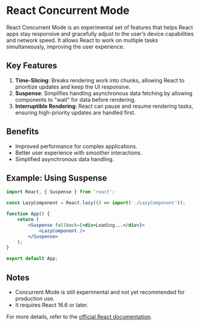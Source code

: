 # React Concurrent Mode

React Concurrent Mode is an experimental set of features that helps React apps stay responsive and gracefully adjust to the user’s device capabilities and network speed. It allows React to work on multiple tasks simultaneously, improving the user experience.

## Key Features

1. **Time-Slicing**: Breaks rendering work into chunks, allowing React to prioritize updates and keep the UI responsive.
2. **Suspense**: Simplifies handling asynchronous data fetching by allowing components to "wait" for data before rendering.
3. **Interruptible Rendering**: React can pause and resume rendering tasks, ensuring high-priority updates are handled first.

## Benefits

- Improved performance for complex applications.
- Better user experience with smoother interactions.
- Simplified asynchronous data handling.

## Example: Using Suspense

```jsx
import React, { Suspense } from 'react';

const LazyComponent = React.lazy(() => import('./LazyComponent'));

function App() {
    return (
        <Suspense fallback={<div>Loading...</div>}>
            <LazyComponent />
        </Suspense>
    );
}

export default App;
```

## Notes

- Concurrent Mode is still experimental and not yet recommended for production use.
- It requires React 16.6 or later.

For more details, refer to the [official React documentation](https://reactjs.org/docs/concurrent-mode-intro.html).